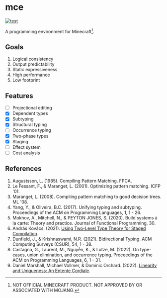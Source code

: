 # mce

[![test](https://github.com/mcenv/mce/actions/workflows/test.yml/badge.svg)](https://github.com/mcenv/mce/actions/workflows/test.yml)

A programming environment for Minecraft[^1].

## Goals

1. Logical consistency
2. Output predictability
3. Static expressiveness
4. High performance
5. Low footprint

## Features

- [ ] Projectional editing
- [x] Dependent types
- [x] Subtyping
- [x] Structural typing
- [ ] Occurrence typing
- [x] Two-phase types
- [x] Staging
- [ ] Effect system
- [ ] Cost analysis

## References

1. Augustsson, L. (1985). Compiling Pattern Matching. FPCA.
2. Le Fessant, F., & Maranget, L. (2001). Optimizing pattern matching. ICFP '01.
3. Maranget, L. (2008). Compiling pattern matching to good decision trees. ML '08.
4. Yang, Y., & Oliveira, B.C. (2017). Unifying typing and subtyping. Proceedings of the ACM on Programming Languages, 1, 1 - 26.
5. Mokhov, A., Mitchell, N., & PEYTON JONES, S. (2020). Build systems à la carte: Theory and practice. Journal of Functional Programming, 30.
6. András Kovács. (2021). [Using Two-Level Type Theory for Staged Compilation](https://github.com/AndrasKovacs/staged/blob/main/types2021/abstract.pdf).
7. Dunfield, J., & Krishnaswami, N.R. (2021). Bidirectional Typing. ACM Computing Surveys (CSUR), 54, 1 - 38.
8. Castagna, G., Laurent, M., Nguyễn, K., & Lutze, M. (2022). On type-cases, union elimination, and occurrence typing. Proceedings of the ACM on Programming Languages, 6, 1 - 31.
9. Daniel Marshall, Michael Vollmer, & Dominic Orchard. (2022). [Linearity and Uniqueness: An Entente Cordiale](https://starsandspira.ls/docs/esop22-draft.pdf).

[^1]: NOT OFFICIAL MINECRAFT PRODUCT. NOT APPROVED BY OR ASSOCIATED WITH MOJANG.

